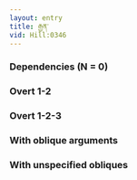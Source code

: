 ```yaml
---
layout: entry
title: རྒྱན་
vid: Hill:0346
---
```

### Dependencies (N = 0)


### Overt 1-2


### Overt 1-2-3


### With oblique arguments


### With unspecified obliques
